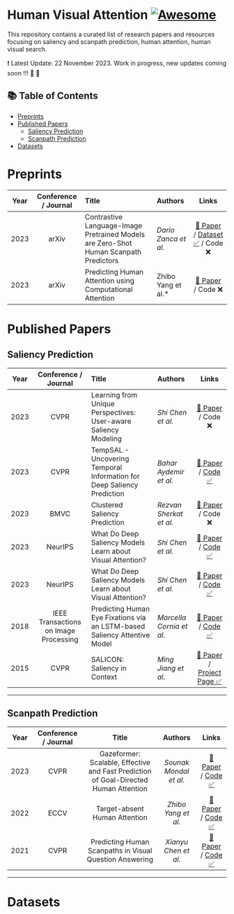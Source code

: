 # Human Visual Attention [![Awesome](https://awesome.re/badge.svg)](https://awesome.re)
This repository contains a curated list of research papers and resources focusing on saliency and scanpath prediction, human attention, human visual search.


❗ Latest Update: 22 November 2023. Work in progress, new updates coming soon !!! :construction: :construction:

## 📚 Table of Contents
- [Preprints](#preprints)
- [Published Papers](#published-papers)
  - [Saliency Prediction](#saliency-prediction)
  - [Scanpath Prediction](#scanpath-prediction)
- [Datasets](#datasets)


# Preprints
| **Year** | **Conference / Journal** | **Title**                                           | **Authors**          | **Links** |
|:--------:|:--------------:|:----------------------------------------------------|:---------------------|:---------:|
|   2023   |      arXiv      | Contrastive Language-Image Pretrained Models are Zero-Shot Human Scanpath Predictors | *Dario Zanca et al.*    | [📄 Paper](https://arxiv.org/abs/2305.12380) / [Dataset ✅](https://github.com/mad-lab-fau/CapMIT1003) / Code ❌
|   2023   |      arXiv      | Predicting Human Attention using Computational Attention | Zhibo Yang et al.*    | [📄 Paper](https://arxiv.org/abs/2303.09383) / Code ❌

# Published Papers
## Saliency Prediction
| **Year** | **Conference / Journal** | **Title**                                           | **Authors**          | **Links** |
|:--------:|:--------------:|:----------------------------------------------------|:---------------------|:---------:|
|   2023   |      CVPR      | Learning from Unique Perspectives: User-aware Saliency Modeling | *Shi Chen et al.*    | [📄 Paper](https://openaccess.thecvf.com//content/CVPR2023/papers/Chen_Learning_From_Unique_Perspectives_User-Aware_Saliency_Modeling_CVPR_2023_paper.pdf) / Code ❌ 
|   2023   |      CVPR      | TempSAL - Uncovering Temporal Information for Deep Saliency Prediction | *Bahar Aydemir et al.*    | [📄 Paper](https://arxiv.org/abs/2301.02315) / [Code ✅](https://github.com/IVRL/Tempsal)
|   2023   |      BMVC      | Clustered Saliency Prediction | *Rezvan Sherkat et al.*    | [📄 Paper](https://arxiv.org/abs/2207.02205) / Code ❌
|   2023   |      NeurIPS      | What Do Deep Saliency Models Learn about Visual Attention? | *Shi Chen et al.*    | [📄 Paper](https://arxiv.org/abs/2310.09679) / [Code ✅](https://github.com/szzexpoi/saliency_analysis)
|   2023   |      NeurIPS      | What Do Deep Saliency Models Learn about Visual Attention? | *Shi Chen et al.*    | [📄 Paper](https://arxiv.org/abs/2310.09679) / [Code ✅](https://github.com/szzexpoi/saliency_analysis)
|   2018   |      IEEE Transactions on Image Processing      | Predicting Human Eye Fixations via an LSTM-based Saliency Attentive Model | *Marcella Cornia et al.*    | [📄 Paper](https://arxiv.org/pdf/1611.09571.pdf) / [Code ✅](https://github.com/marcellacornia/sam)
|   2015   |      CVPR      | SALICON: Saliency in Context | *Ming Jiang et al.*    | [📄 Paper](https://www-users.cse.umn.edu/~qzhao/publications/pdf/salicon_cvpr15.pdf) / [Project Page ✅](http://salicon.net/)


---

## Scanpath Prediction
| **Year** | **Conference / Journal** | **Title** | **Authors** | **Links** |
|:--------:|:--------------:|:---------:|:-----------:|:---------:|
|   2023   |      CVPR      | Gazeformer: Scalable, Effective and Fast Prediction of Goal-Directed Human Attention | *Sounak Mondal et al.*    | [📄 Paper](https://arxiv.org/abs/2303.15274) / [Code ✅](https://github.com/cvlab-stonybrook/Gazeformer/)
|   2022   |      ECCV      | Target-absent Human Attention | *Zhibo Yang et al.*    | [📄 Paper](https://arxiv.org/abs/2207.01166) / [Code ✅](https://github.com/cvlab-stonybrook/Target-absent-Human-Attention)
|   2021   |      CVPR      | Predicting Human Scanpaths in Visual Question Answering | *Xianyu Chen et al.*    | [📄 Paper](https://openaccess.thecvf.com/content/CVPR2021/papers/Chen_Predicting_Human_Scanpaths_in_Visual_Question_Answering_CVPR_2021_paper.pdf) / [Code ✅](https://github.com/chenxy99/Scanpaths)


---

# Datasets


